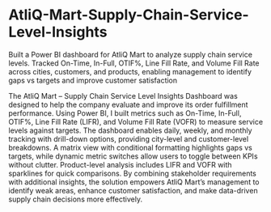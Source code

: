 # AtliQ-Mart-Supply-Chain-Service-Level-Insights
Built a Power BI dashboard for AtliQ Mart to analyze supply chain service levels. Tracked On-Time, In-Full, OTIF%, Line Fill Rate, and Volume Fill Rate across cities, customers, and products, enabling management to identify gaps vs targets and improve customer satisfaction


The AtliQ Mart – Supply Chain Service Level Insights Dashboard was designed to help the company evaluate and improve its order fulfillment performance. Using Power BI, I built metrics such as On-Time, In-Full, OTIF%, Line Fill Rate (LIFR), and Volume Fill Rate (VOFR) to measure service levels against targets. The dashboard enables daily, weekly, and monthly tracking with drill-down options, providing city-level and customer-level breakdowns. A matrix view with conditional formatting highlights gaps vs targets, while dynamic metric switches allow users to toggle between KPIs without clutter. Product-level analysis includes LIFR and VOFR with sparklines for quick comparisons. By combining stakeholder requirements with additional insights, the solution empowers AtliQ Mart’s management to identify weak areas, enhance customer satisfaction, and make data-driven supply chain decisions more effectively.
